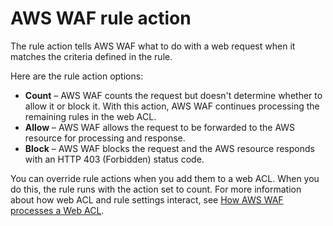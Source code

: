 # AWS WAF rule action<a name="waf-rule-action"></a>

The rule action tells AWS WAF what to do with a web request when it matches the criteria defined in the rule\. 

Here are the rule action options: 
+ **Count** – AWS WAF counts the request but doesn't determine whether to allow it or block it\. With this action, AWS WAF continues processing the remaining rules in the web ACL\.
+ **Allow** – AWS WAF allows the request to be forwarded to the AWS resource for processing and response\. 
+ **Block** – AWS WAF blocks the request and the AWS resource responds with an HTTP 403 \(Forbidden\) status code\.

You can override rule actions when you add them to a web ACL\. When you do this, the rule runs with the action set to count\. For more information about how web ACL and rule settings interact, see [How AWS WAF processes a Web ACL](web-acl-processing.md)\. 
